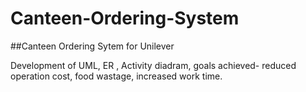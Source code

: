 # Canteen-Ordering-System

##Canteen Ordering Sytem for Unilever


Development of UML, ER , Activity diadram, goals achieved- reduced operation cost, food wastage, increased work time. 
